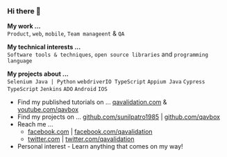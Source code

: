 ### Hi there 👋

<!--
**sunilpatro1985/sunilpatro1985** is a ✨ _special_ ✨ repository because its `README.md` (this file) appears on your GitHub profile.

Here are some ideas to get you started:

- 🔭 I’m currently working on ...
- 🌱 I’m currently learning ...
- 👯 I’m looking to collaborate on ...
- 🤔 I’m looking for help with ...
- 💬 Ask me about ...
- 📫 How to reach me: ...
- 😄 Pronouns: ...
- ⚡ Fun fact: ...
-->


**My work ...**  
`Product`, `web`, `mobile`, `Team manageent` & `QA`

**My technical interests ...**  
`Software tools & techniques`, `open source libraries` and `programming language`

**My projects about ...**  
`Selenium Java | Python` `webdriverIO TypeScript` `Appium Java` `Cypress TypeScript` `Jenkins` `ADO` `Android` `IOS`

- Find my published tutorials on ... [qavalidation.com](https://qavalidation.com) & [youtube.com/qavbox](https://youtube.com/qavbox)
- Find my projects on ... [github.com/sunilpatro1985](https://github.com/sunilpatro1985) | [github.com/qavbox](https://github.com/qavbox)
- Reach me ... 
  -  [facebook.com](https://www.facebook.com/sunilpatro1985) | [facebook.com/qavalidation](https://www.facebook.com/groups/qavalidation)
  -  [twitter.com](https://twitter.com/sunilpatro1985) | [twitter.com/qavalidation](https://twitter.com/qavalidation)
- Personal interest - Learn anything that comes on my way! 
